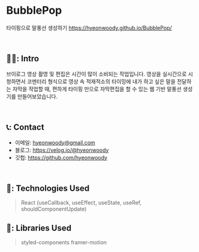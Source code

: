 # BubblePop
타이핑으로 말풍선 생성하기
https://hyeonwoody.github.io/BubblePop/

</br>

## 🧑‍💻: Intro
브이로그 영상 촬영 및 편집은 시간이 많이 소비되는 작업입니다.
영상을 실시간으로 시청하면서 
코멘터리 형식으로 영상 속 적재적소의 타이밍에
내가 하고 싶은 말을 전달하는 자막을 작업할 때,
편하게 타이핑 만으로 자막편집을 할 수 있는
웹 기반 말풍선 생성기를 만들어보았습니다.

</br>

## 📞: Contact
- 이메일: hyeonwoody@gmail.com
- 블로그: https://velog.io/@hyeonwoody
- 깃헙: https://github.com/hyeonwoody

</br>

## 🧱: Technologies Used
>React (useCallback, useEffect, useState, useRef, shouldComponentUpdate)

## 📖: Libraries Used
>styled-components
>framer-motion